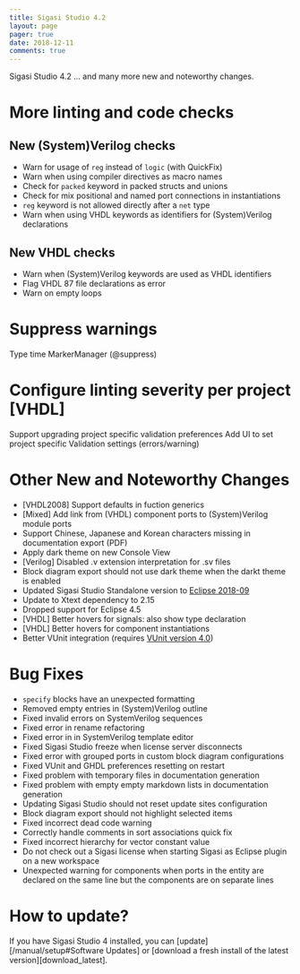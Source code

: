 ```yaml
---
title: Sigasi Studio 4.2
layout: page
pager: true
date: 2018-12-11
comments: true
---
```

Sigasi Studio 4.2 ... and many more new and noteworthy changes.

# More linting and code checks

## New (System)Verilog checks

* Warn for usage of `reg` instead of `logic` (with QuickFix)
* Warn when using compiler directives as macro names
* Check for `packed` keyword in packed structs and unions
* Check for mix positional and named port connections in instantiations
* `reg` keyword is not allowed directly after a `net` type
* Warn when using VHDL keywords as identifiers for (System)Verilog declarations

## New VHDL checks

* Warn when (System)Verilog keywords are used as VHDL identifiers
* Flag VHDL 87 file declarations as error
* Warn on empty loops

# Suppress warnings

Type time MarkerManager (@suppress)

# Configure linting severity per project \[VHDL]

Support upgrading project specific validation preferences
Add UI to set project specific Validation settings (errors/warning)

# Other New and Noteworthy Changes

* \[VHDL2008] Support defaults in fuction generics
* \[Mixed] Add link from (VHDL) component ports to (System)Verilog module ports
* Support Chinese, Japanese and Korean characters missing in documentation export (PDF)
* Apply dark theme on new Console View
* \[Verilog] Disabled .v extension interpretation for .sv files
* Block diagram export should not use dark theme when the darkt theme is enabled
* Updated Sigasi Studio Standalone version to [Eclipse 2018-09](https://www.eclipse.org/eclipse/news/4.9/)
* Update to Xtext dependency to 2.15
* Dropped support for Eclipse 4.5
* \[VHDL] Better hovers for signals: also show type declaration
* \[VHDL] Better hovers for component instantiations
* Better VUnit integration (requires [VUnit version 4.0](https://vunit.github.io/cli.html#json-export))

# Bug Fixes

* `specify` blocks have an unexpected formatting
* Removed empty entries in (System)Verilog outline
* Fixed invalid errors on SystemVerilog sequences
* Fixed error in rename refactoring
* Fixed error in in SystemVerilog template editor
* Fixed Sigasi Studio freeze when license server disconnects
* Fixed error with grouped ports in custom block diagram configurations
* Fixed VUnit and GHDL preferences resetting on restart
* Fixed problem with temporary files in documentation generation
* Fixed problem with empty empty markdown lists in documentation generation
* Updating Sigasi Studio should not reset update sites configuration
* Block diagram export should not highlight selected items
* Fixed incorrect dead code warning
* Correctly handle comments in sort associations quick fix
* Fixed incorrect hierarchy for vector constant value
* Do not check out a Sigasi license when starting Sigasi as Eclipse plugin on a new workspace
* Unexpected warning for components when ports in the entity are declared on the same line but the components are on separate lines

# How to update?

If you have Sigasi Studio 4 installed, you can [update][/manual/setup#Software Updates] or [download a fresh install of the latest version][download_latest].